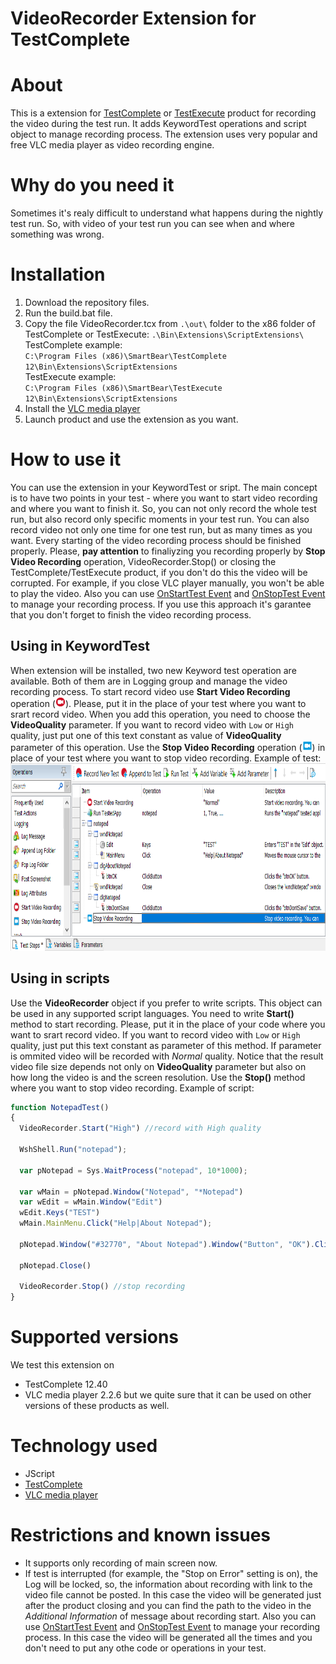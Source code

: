 VideoRecorder Extension for TestComplete
=================

# About

This is a extension for <a href="https://smartbear.com/product/testcomplete/overview/">TestComplete</a> or <a href="https://smartbear.com/product/testexecute/overview/">TestExecute</a> product for recording the video during the test run.
It adds KeywordTest operations and script object to manage recording process.
The extension uses very popular and free VLC media player as video recording engine.



# Why do you need it

Sometimes it's realy difficult to understand what happens during the nightly test run. So, with video of your test run you can see when and where something was wrong.



# Installation

1) Download the repository files.
2) Run the build.bat file.
3) Copy the file VideoRecorder.tcx from `.\out\` folder to the x86 folder of TestComplete or TestExecute:
`.\Bin\Extensions\ScriptExtensions\`<br/>
TestComplete example:<br/>
`C:\Program Files (x86)\SmartBear\TestComplete 12\Bin\Extensions\ScriptExtensions`
<br/>TestExecute example:<br/>
`C:\Program Files (x86)\SmartBear\TestExecute 12\Bin\Extensions\ScriptExtensions`
4) Install the <a href="https://www.videolan.org/vlc/index.html">VLC media player</a>
5) Launch product and use the extension as you want.

# How to use it
You can use the extension in your KeywordTest or sript. The main concept is to have two points in your test - where you want to start video recording and where you want to finish it. So, you can not only record the whole test run, but also record only specific moments in your test run. You can also record video not only one time for one test run, but as many times as you want. 
Every starting of the video recording process should be finished properly. Please, <b>pay attention</b> to finaliyzing you recording properly by <b>Stop Video Recording</b> operation, VideoRecorder.Stop() or closing the TestComplete/TestExecute product, if you don't do this the video will be corrupted. For example, if you close VLC player manually, you won't be able to play the video.
Also you can use <a href="https://support.smartbear.com/testcomplete/docs/reference/events/onstarttest.html">OnStartTest Event</a> and <a href="https://support.smartbear.com/testcomplete/docs/reference/events/onstoptest.html">OnStopTest Event</a> to manage your recording process. If you use this approach it's garantee that you don't forget to finish the video recording process.

## Using in KeywordTest
When extension will be installed, two new Keyword test operation are available. Both of them are in Logging group and manage the video recording process. To start record video use <b>Start Video Recording</b> operation (<img src="https://github.com/AlexanderGubarev/RecordVideo-TestComplete-extension/blob/master/src/VideoStart-16.png" height="16">). Please, put it in the place of your test where you want to srart record video. When you add this operation, you need to choose the <b>VideoQuality</b> parameter. If you want to record video with `Low` or `High` quality, just put one of this text constant as value of <b>VideoQuality</b> parameter of this operation. Use the <b>Stop Video Recording</b> operation (<img src="https://github.com/AlexanderGubarev/RecordVideo-TestComplete-extension/blob/master/src/VideoStop-16.png" height="16">) in place of your test where you want to stop video recording.
Example of test:
<br/>
<img src="https://github.com/AlexanderGubarev/RecordVideo-TestComplete-extension/blob/master/README.files/KDT_RecordVideo.png" height="300">

## Using in scripts
Use the <b>VideoRecorder</b> object if you prefer to write scripts. This object can be used in any supported script languages. You need to write <b>Start()</b> method to start recording. Please, put it in the place of your code where you want to srart record video. If you want to record video with `Low` or `High` quality, just put this text constant as parameter of this method. If parameter is ommited video will be recorded with <i>Normal</i> quality. Notice that the result video file size depends not only on <b>VideoQuality</b> parameter but also on how long the video is and the screen resolution. Use the <b>Stop()</b> method where you want to stop video recording.
Example of script:
```JavaScript
function NotepadTest()
{
  VideoRecorder.Start("High") //record with High quality
  
  WshShell.Run("notepad");
  
  var pNotepad = Sys.WaitProcess("notepad", 10*1000);
  
  var wMain = pNotepad.Window("Notepad", "*Notepad")
  var wEdit = wMain.Window("Edit")
  wEdit.Keys("TEST")
  wMain.MainMenu.Click("Help|About Notepad");
  
  pNotepad.Window("#32770", "About Notepad").Window("Button", "OK").ClickButton();
  
  pNotepad.Close()
  
  VideoRecorder.Stop() //stop recording
}
```


# Supported versions

We test this extension on
* TestComplete 12.40
* VLC media player 2.2.6
but we quite sure that it can be used on other versions of these products as well.



# Technology used

* JScript
* <a href="https://smartbear.com/product/testcomplete/overview/">TestComplete</a>
* <a href="https://www.videolan.org/vlc/index.html">VLC media player</a>



# Restrictions and known issues

* It supports only recording of main screen now.
* If test is interrupted (for example, the "Stop on Error" setting is on), the Log will be locked, so, the information about recording with link to the video file cannot be posted. In this case the video will be generated just after the product closing and you can find the path to the video in the <i>Additional Information</i> of message about recording start. Also you can use <a href="https://support.smartbear.com/testcomplete/docs/reference/events/onstarttest.html">OnStartTest Event</a> and <a href="https://support.smartbear.com/testcomplete/docs/reference/events/onstoptest.html">OnStopTest Event</a> to manage your recording process. In this case the video will be generated all the times and you don't need to put any othe code or operations in your test.
